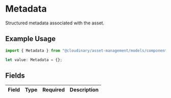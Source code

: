 # Metadata

Structured metadata associated with the asset.

## Example Usage

```typescript
import { Metadata } from "@cloudinary/asset-management/models/components";

let value: Metadata = {};
```

## Fields

| Field       | Type        | Required    | Description |
| ----------- | ----------- | ----------- | ----------- |
